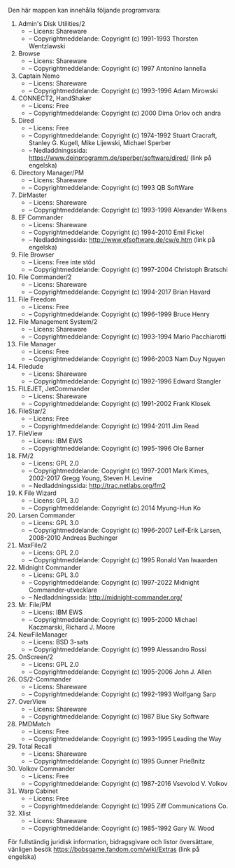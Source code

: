 ﻿Den här mappen kan innehålla följande programvara:

1. Admin's Disk Utilities/2
   - – Licens: Shareware
   - – Copyrightmeddelande: Copyright (c) 1991-1993 Thorsten Wentzlawski
2. Browse
   - – Licens: Shareware
   - – Copyrightmeddelande: Copyright (c) 1997 Antonino Iannella
3. Captain Nemo
   - – Licens: Shareware
   - – Copyrightmeddelande: Copyright (c) 1993-1996 Adam Mirowski
4. CONNECT2, HandShaker
   - – Licens: Free
   - – Copyrightmeddelande: Copyright (c) 2000 Dima Orlov och andra
5. Dired
   - – Licens: Free
   - – Copyrightmeddelande: Copyright (c) 1974-1992 Stuart Cracraft, Stanley G. Kugell, Mike Lijewski, Michael Sperber
   - – Nedladdningssida: https://www.deinprogramm.de/sperber/software/dired/ (link på engelska)
6. Directory Manager/PM
   - – Licens: Shareware
   - – Copyrightmeddelande: Copyright (c) 1993 QB SoftWare
7. DirMaster
   - – Licens: Shareware
   - – Copyrightmeddelande: Copyright (c) 1993-1998 Alexander Wilkens
8. EF Commander
   - – Licens: Shareware
   - – Copyrightmeddelande: Copyright (c) 1994-2010 Emil Fickel
   - – Nedladdningssida: http://www.efsoftware.de/cw/e.htm (link på engelska)
9. File Browser
   - – Licens: Free inte stöd
   - – Copyrightmeddelande: Copyright (c) 1997-2004 Christoph Bratschi
10. File Commander/2
    - – Licens: Shareware
    - – Copyrightmeddelande: Copyright (c) 1994-2017 Brian Havard
11. File Freedom
    - – Licens: Free
    - – Copyrightmeddelande: Copyright (c) 1996-1999 Bruce Henry
12. File Management System/2
    - – Licens: Shareware
    - – Copyrightmeddelande: Copyright (c) 1993-1994 Mario Pacchiarotti
13. File Manager
    - – Licens: Free
    - – Copyrightmeddelande: Copyright (c) 1996-2003 Nam Duy Nguyen
14. Filedude
    - – Licens: Shareware
    - – Copyrightmeddelande: Copyright (c) 1992-1996 Edward Stangler
15. FILEJET, JetCommander
    - – Licens: Shareware
    - – Copyrightmeddelande: Copyright (c) 1991-2002 Frank Klosek
16. FileStar/2
    - – Licens: Free
    - – Copyrightmeddelande: Copyright (c) 1994-2011 Jim Read
17. FileView
    - – Licens: IBM EWS
    - – Copyrightmeddelande: Copyright (c) 1995-1996 Ole Barner
18. FM/2
    - – Licens: GPL 2.0
    - – Copyrightmeddelande: Copyright (c) 1997-2001 Mark Kimes, 2002-2017 Gregg Young, Steven H. Levine
    - – Nedladdningssida: http://trac.netlabs.org/fm2
19. K File Wizard
    - – Licens: GPL 3.0
    - – Copyrightmeddelande: Copyright (c) 2014 Myung-Hun Ko
20. Larsen Commander
    - – Licens: GPL 3.0
    - – Copyrightmeddelande: Copyright (c) 1996-2007 Leif-Erik Larsen, 2008-2010 Andreas Buchinger
21. MaxFile/2
    - – Licens: GPL 2.0
    - – Copyrightmeddelande: Copyright (c) 1995 Ronald Van Iwaarden
22. Midnight Commander
    - – Licens: GPL 3.0
    - – Copyrightmeddelande: Copyright (c) 1997-2022 Midnight Commander-utvecklare
    - – Nedladdningssida: http://midnight-commander.org/
23. Mr. File/PM
    - – Licens: IBM EWS
    - – Copyrightmeddelande: Copyright (c) 1995-2000 Michael Kaczmarski, Richard J. Moore
24. NewFileManager
    - – Licens: BSD 3-sats
    - – Copyrightmeddelande: Copyright (c) 1999 Alessandro Rossi
25. OnScreen/2
    - – Licens: GPL 2.0
    - – Copyrightmeddelande: Copyright (c) 1995-2006 John J. Allen
26. OS/2-Commander
    - – Licens: Shareware
    - – Copyrightmeddelande: Copyright (c) 1992-1993 Wolfgang Sarp
27. OverView
    - – Licens: Shareware
    - – Copyrightmeddelande: Copyright (c) 1987 Blue Sky Software
28. PMDMatch
    - – Licens: Free
    - – Copyrightmeddelande: Copyright (c) 1993-1995 Leading the Way
29. Total Recall
    - – Licens: Shareware
    - – Copyrightmeddelande: Copyright (c) 1995 Gunner Prießnitz
30. Volkov Commander
    - – Licens: Free
    - – Copyrightmeddelande: Copyright (c) 1987-2016 Vsevolod V. Volkov
31. Warp Cabinet
    - – Licens: Free
    - – Copyrightmeddelande: Copyright (c) 1995 Ziff Communications Co.
32. Xlist
    - – Licens: Shareware
    - – Copyrightmeddelande: Copyright (c) 1985-1992 Gary W. Wood

För fullständig juridisk information, bidragsgivare och listor översättare, vänligen besök https://bobsgame.fandom.com/wiki/Extras (link på engelska)
